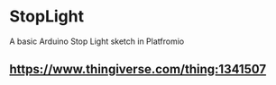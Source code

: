 # StopLight
A basic Arduino Stop Light sketch in Platfromio


## https://www.thingiverse.com/thing:1341507
